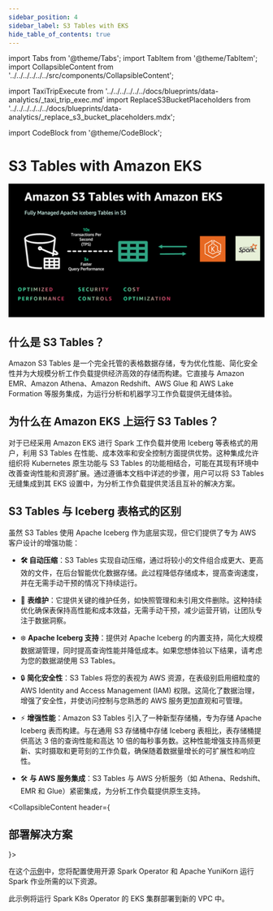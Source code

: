 ```yaml
---
sidebar_position: 4
sidebar_label: S3 Tables with EKS
hide_table_of_contents: true
---
```

import Tabs from '@theme/Tabs';
import TabItem from '@theme/TabItem';
import CollapsibleContent from '../../../../../../src/components/CollapsibleContent';

import TaxiTripExecute from '../../../../../../docs/blueprints/data-analytics/_taxi_trip_exec.md'
import ReplaceS3BucketPlaceholders from '../../../../../../docs/blueprints/data-analytics/_replace_s3_bucket_placeholders.mdx';

import CodeBlock from '@theme/CodeBlock';

# S3 Tables with Amazon EKS

![s3tables](../../../../../../docs/blueprints/data-analytics/img/s3tables.png)

## 什么是 S3 Tables？

Amazon S3 Tables 是一个完全托管的表格数据存储，专为优化性能、简化安全性并为大规模分析工作负载提供经济高效的存储而构建。它直接与 Amazon EMR、Amazon Athena、Amazon Redshift、AWS Glue 和 AWS Lake Formation 等服务集成，为运行分析和机器学习工作负载提供无缝体验。

## 为什么在 Amazon EKS 上运行 S3 Tables？

对于已经采用 Amazon EKS 进行 Spark 工作负载并使用 Iceberg 等表格式的用户，利用 S3 Tables 在性能、成本效率和安全控制方面提供优势。这种集成允许组织将 Kubernetes 原生功能与 S3 Tables 的功能相结合，可能在其现有环境中改善查询性能和资源扩展。通过遵循本文档中详述的步骤，用户可以将 S3 Tables 无缝集成到其 EKS 设置中，为分析工作负载提供灵活且互补的解决方案。

## S3 Tables 与 Iceberg 表格式的区别

虽然 S3 Tables 使用 Apache Iceberg 作为底层实现，但它们提供了专为 AWS 客户设计的增强功能：

- **🛠️ 自动压缩**：S3 Tables 实现自动压缩，通过将较小的文件组合成更大、更高效的文件，在后台智能优化数据存储。此过程降低存储成本，提高查询速度，并在无需手动干预的情况下持续运行。

- 🔄 **表维护**：它提供关键的维护任务，如快照管理和未引用文件删除。这种持续优化确保表保持高性能和成本效益，无需手动干预，减少运营开销，让团队专注于数据洞察。

- ❄️ **Apache Iceberg 支持**：提供对 Apache Iceberg 的内置支持，简化大规模数据湖管理，同时提高查询性能并降低成本。如果您想体验以下结果，请考虑为您的数据湖使用 S3 Tables。

- 🔒 **简化安全性**：S3 Tables 将您的表视为 AWS 资源，在表级别启用细粒度的 AWS Identity and Access Management (IAM) 权限。这简化了数据治理，增强了安全性，并使访问控制与您熟悉的 AWS 服务更加直观和可管理。

- ⚡ **增强性能**：Amazon S3 Tables 引入了一种新型存储桶，专为存储 Apache Iceberg 表而构建。与在通用 S3 存储桶中存储 Iceberg 表相比，表存储桶提供高达 3 倍的查询性能和高达 10 倍的每秒事务数。这种性能增强支持高频更新、实时摄取和更苛刻的工作负载，确保随着数据量增长的可扩展性和响应性。

- 🛠️ **与 AWS 服务集成**：S3 Tables 与 AWS 分析服务（如 Athena、Redshift、EMR 和 Glue）紧密集成，为分析工作负载提供原生支持。

<CollapsibleContent header={<h2><span>部署解决方案</span></h2>}>

在这个[示例](https://github.com/awslabs/data-on-eks/tree/main/analytics/terraform/spark-k8s-operator)中，您将配置使用开源 Spark Operator 和 Apache YuniKorn 运行 Spark 作业所需的以下资源。

此示例将运行 Spark K8s Operator 的 EKS 集群部署到新的 VPC 中。

</CollapsibleContent>
